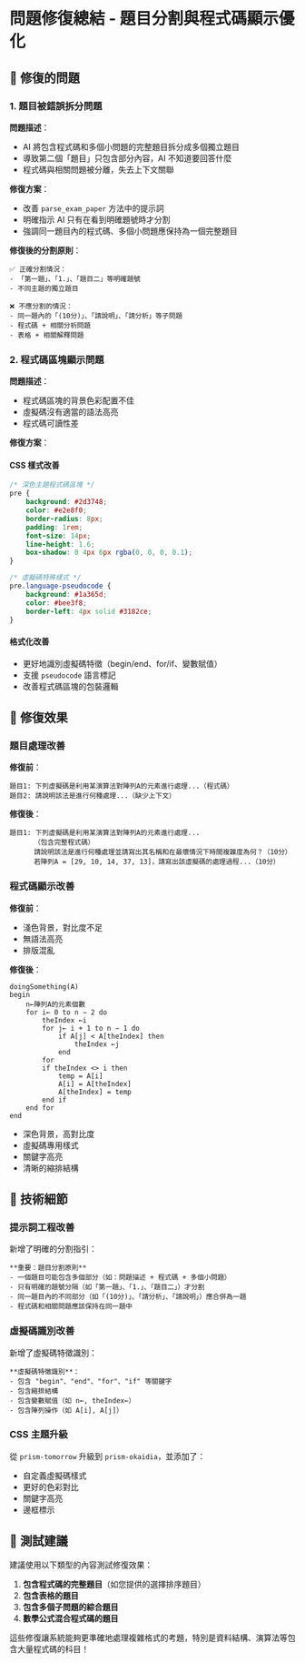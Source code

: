 # 問題修復總結 - 題目分割與程式碼顯示優化

## 🐛 修復的問題

### 1. 題目被錯誤拆分問題

**問題描述**：
- AI 將包含程式碼和多個小問題的完整題目拆分成多個獨立題目
- 導致第二個「題目」只包含部分內容，AI 不知道要回答什麼
- 程式碼與相關問題被分離，失去上下文關聯

**修復方案**：
- 改善 `parse_exam_paper` 方法中的提示詞
- 明確指示 AI 只有在看到明確題號時才分割
- 強調同一題目內的程式碼、多個小問題應保持為一個完整題目

**修復後的分割原則**：
```
✅ 正確分割情況：
- 「第一題」、「1.」、「題目二」等明確題號
- 不同主題的獨立題目

❌ 不應分割的情況：
- 同一題內的「(10分)」、「請說明」、「請分析」等子問題
- 程式碼 + 相關分析問題
- 表格 + 相關解釋問題
```

### 2. 程式碼區塊顯示問題

**問題描述**：
- 程式碼區塊的背景色彩配置不佳
- 虛擬碼沒有適當的語法高亮
- 程式碼可讀性差

**修復方案**：

#### CSS 樣式改善
```css
/* 深色主題程式碼區塊 */
pre {
    background: #2d3748;
    color: #e2e8f0;
    border-radius: 8px;
    padding: 1rem;
    font-size: 14px;
    line-height: 1.6;
    box-shadow: 0 4px 6px rgba(0, 0, 0, 0.1);
}

/* 虛擬碼特殊樣式 */
pre.language-pseudocode {
    background: #1a365d;
    color: #bee3f8;
    border-left: 4px solid #3182ce;
}
```

#### 格式化改善
- 更好地識別虛擬碼特徵（begin/end、for/if、變數賦值）
- 支援 `pseudocode` 語言標記
- 改善程式碼區塊的包裝邏輯

## 🎯 修復效果

### 題目處理改善

**修復前**：
```
題目1: 下列虛擬碼是利用某演算法對陣列A的元素進行處理...（程式碼）
題目2: 請說明該法是進行何種處理...（缺少上下文）
```

**修復後**：
```
題目1: 下列虛擬碼是利用某演算法對陣列A的元素進行處理...
      （包含完整程式碼）
      請說明該法是進行何種處理並請寫出其名稱和在最壞情況下時間複雜度為何？（10分）
      若陣列A = [29, 10, 14, 37, 13]，請寫出該虛擬碼的處理過程...（10分）
```

### 程式碼顯示改善

**修復前**：
- 淺色背景，對比度不足
- 無語法高亮
- 排版混亂

**修復後**：
```pseudocode
doingSomething(A)
begin
    n←陣列A的元素個數
    for i← 0 to n − 2 do
        theIndex ←i
        for j← i + 1 to n − 1 do
            if A[j] < A[theIndex] then
                theIndex ←j
            end
        for
        if theIndex <> i then
            temp = A[i]
            A[i] = A[theIndex]
            A[theIndex] = temp
        end if
    end for
end
```

- 深色背景，高對比度
- 虛擬碼專用樣式
- 關鍵字高亮
- 清晰的縮排結構

## 🔧 技術細節

### 提示詞工程改善

新增了明確的分割指引：
```
**重要：題目分割原則**
- 一個題目可能包含多個部分（如：問題描述 + 程式碼 + 多個小問題）
- 只有明確的題號分隔（如「第一題」、「1.」、「題目二」）才分割
- 同一題目內的不同部分（如「(10分)」、「請分析」、「請說明」）應合併為一題
- 程式碼和相關問題應該保持在同一題中
```

### 虛擬碼識別改善

新增了虛擬碼特徵識別：
```
**虛擬碼特徵識別**：
- 包含 "begin"、"end"、"for"、"if" 等關鍵字
- 包含縮排結構
- 包含變數賦值（如 n←, theIndex←）
- 包含陣列操作（如 A[i], A[j]）
```

### CSS 主題升級

從 `prism-tomorrow` 升級到 `prism-okaidia`，並添加了：
- 自定義虛擬碼樣式
- 更好的色彩對比
- 關鍵字高亮
- 邊框標示

## 🚀 測試建議

建議使用以下類型的內容測試修復效果：

1. **包含程式碼的完整題目**（如您提供的選擇排序題目）
2. **包含表格的題目**
3. **包含多個子問題的綜合題目**
4. **數學公式混合程式碼的題目**

這些修復讓系統能夠更準確地處理複雜格式的考題，特別是資料結構、演算法等包含大量程式碼的科目！
